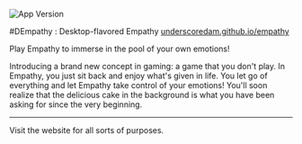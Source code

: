  ![App Version](https://img.shields.io/badge/version-0.0-green.svg)

#DEmpathy : Desktop-flavored Empathy
[underscoredam.github.io/empathy](https://underscoredam.github.io/empathy)


Play Empathy to immerse in the pool of your own emotions!

Introducing a brand new concept in gaming: a game that you don't play. In Empathy, you just sit back and enjoy what's given in life. You let go of everything and let Empathy take control of your emotions! You'll soon realize that the delicious cake in the background is what you have been asking for since the very beginning.


-------
Visit the website for all sorts of purposes.
